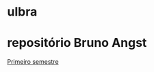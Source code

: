 # ulbra

# repositório Bruno Angst

[Primeiro semestre](https://github.com/BrunoCesarAngst/ulbra/tree/master/2018-2)
